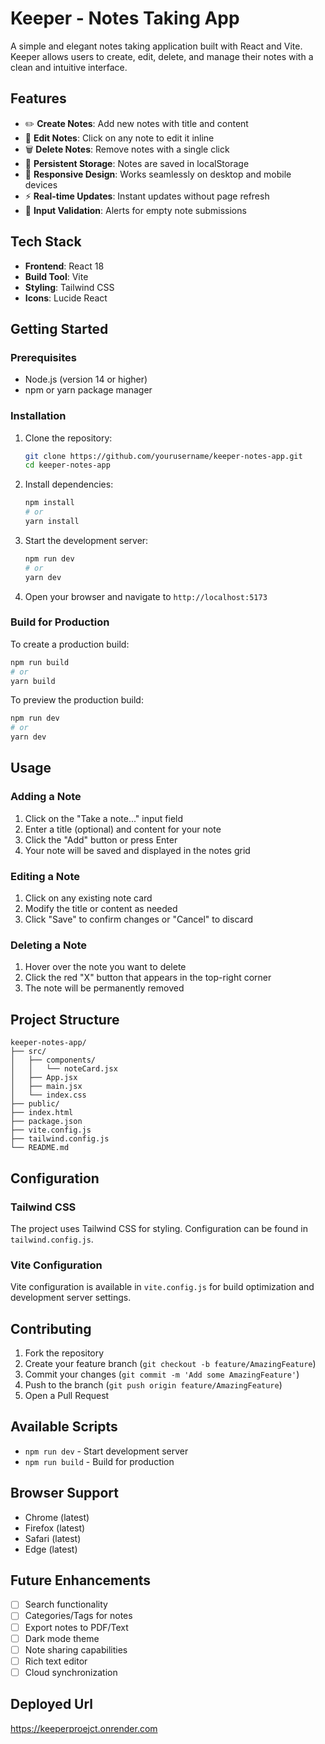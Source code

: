 # Keeper - Notes Taking App

A simple and elegant notes taking application built with React and Vite. Keeper allows users to create, edit, delete, and manage their notes with a clean and intuitive interface.

## Features

- ✏️ **Create Notes**: Add new notes with title and content
- 📝 **Edit Notes**: Click on any note to edit it inline
- 🗑️ **Delete Notes**: Remove notes with a single click
- 💾 **Persistent Storage**: Notes are saved in localStorage
- 📱 **Responsive Design**: Works seamlessly on desktop and mobile devices
- ⚡ **Real-time Updates**: Instant updates without page refresh
- 🚨 **Input Validation**: Alerts for empty note submissions

## Tech Stack

- **Frontend**: React 18
- **Build Tool**: Vite
- **Styling**: Tailwind CSS
- **Icons**: Lucide React

## Getting Started

### Prerequisites

- Node.js (version 14 or higher)
- npm or yarn package manager

### Installation

1. Clone the repository:
   ```bash
   git clone https://github.com/yourusername/keeper-notes-app.git
   cd keeper-notes-app
   ```

2. Install dependencies:
   ```bash
   npm install
   # or
   yarn install
   ```

3. Start the development server:
   ```bash
   npm run dev
   # or
   yarn dev
   ```

4. Open your browser and navigate to `http://localhost:5173`

### Build for Production

To create a production build:

```bash
npm run build
# or
yarn build
```

To preview the production build:

```bash
npm run dev
# or
yarn dev
```

## Usage

### Adding a Note
1. Click on the "Take a note..." input field
2. Enter a title (optional) and content for your note
3. Click the "Add" button or press Enter
4. Your note will be saved and displayed in the notes grid

### Editing a Note
1. Click on any existing note card
2. Modify the title or content as needed
3. Click "Save" to confirm changes or "Cancel" to discard

### Deleting a Note
1. Hover over the note you want to delete
2. Click the red "X" button that appears in the top-right corner
3. The note will be permanently removed

## Project Structure

```
keeper-notes-app/
├── src/
│   ├── components/
│   │   └── noteCard.jsx
│   ├── App.jsx
│   ├── main.jsx
│   └── index.css
├── public/
├── index.html
├── package.json
├── vite.config.js
├── tailwind.config.js
└── README.md
```

## Configuration

### Tailwind CSS

The project uses Tailwind CSS for styling. Configuration can be found in `tailwind.config.js`.

### Vite Configuration

Vite configuration is available in `vite.config.js` for build optimization and development server settings.

## Contributing

1. Fork the repository
2. Create your feature branch (`git checkout -b feature/AmazingFeature`)
3. Commit your changes (`git commit -m 'Add some AmazingFeature'`)
4. Push to the branch (`git push origin feature/AmazingFeature`)
5. Open a Pull Request

## Available Scripts

- `npm run dev` - Start development server
- `npm run build` - Build for production

## Browser Support

- Chrome (latest)
- Firefox (latest)
- Safari (latest)
- Edge (latest)

## Future Enhancements

- [ ] Search functionality
- [ ] Categories/Tags for notes
- [ ] Export notes to PDF/Text
- [ ] Dark mode theme
- [ ] Note sharing capabilities
- [ ] Rich text editor
- [ ] Cloud synchronization

## Deployed Url

https://keeperproejct.onrender.com
